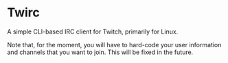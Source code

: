 Twirc
========

A simple CLI-based IRC client for Twitch, primarily for Linux.

Note that, for the moment, you will have to hard-code your user information and channels that you want to join. This will be fixed in the future.
